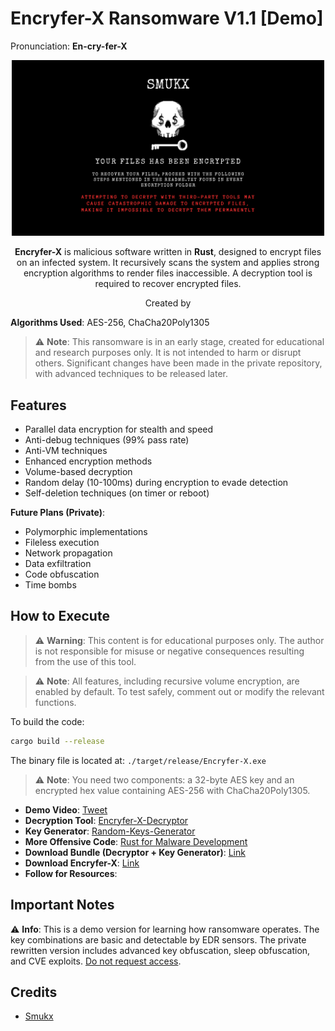 
# Encryfer-X Ransomware V1.1 [Demo]

Pronunciation: **En-cry-fer-X**

<div align="center">
  <img width="500px" src="./encrypt.png" alt="Encryfer-X Logo" />
  <p><b>Encryfer-X</b> is malicious software written in <b>Rust</b>, designed to encrypt files on an infected system. It recursively scans the system and applies strong encryption algorithms to render files inaccessible. A decryption tool is required to recover encrypted files.</p>
  <p>Created by <a href="https://x.com/5mukx"></a></p>
</div>

**Algorithms Used**: AES-256, ChaCha20Poly1305

> ⚠️ **Note**: This ransomware is in an early stage, created for educational and research purposes only. It is not intended to harm or disrupt others. Significant changes have been made in the private repository, with advanced techniques to be released later.

## Features

- Parallel data encryption for stealth and speed
- Anti-debug techniques (99% pass rate)
- Anti-VM techniques
- Enhanced encryption methods
- Volume-based decryption
- Random delay (10-100ms) during encryption to evade detection
- Self-deletion techniques (on timer or reboot)

**Future Plans (Private)**:
- Polymorphic implementations
- Fileless execution
- Network propagation
- Data exfiltration
- Code obfuscation
- Time bombs

## How to Execute

> ⚠️ **Warning**: This content is for educational purposes only. The author is not responsible for misuse or negative consequences resulting from the use of this tool.

> ⚠️ **Note**: All features, including recursive volume encryption, are enabled by default. To test safely, comment out or modify the relevant functions.

To build the code:

```bash
cargo build --release
```

The binary file is located at: `./target/release/Encryfer-X.exe`

> ⚠️ **Note**: You need two components: a 32-byte AES key and an encrypted hex value containing AES-256 with ChaCha20Poly1305.

- **Demo Video**: [Tweet](https://x.com/5mukx/status/1829094735988076900)
- **Decryption Tool**: [Encryfer-X-Decryptor](../Encryfer-X-Decryptor/)
- **Key Generator**: [Random-Keys-Generator](../Random-Keys-Generator/)
- **More Offensive Code**: [Rust for Malware Development](https://github.com/Whitecat18/Rust-for-Malware-Development)
- **Download Bundle (Decryptor + Key Generator)**: [Link](https://download.5mukx.site/#/home?url=https://github.com/Whitecat18/Rust-for-Malware-Development/tree/main/Malware-Samples/Encryfer)
- **Download Encryfer-X**: [Link](https://download.5mukx.site/#/home?url=https://github.com/Whitecat18/Rust-for-Malware-Development/tree/main/Malware-Samples/Encryfer/Encryfer-X)
- **Follow for Resources**: 

## Important Notes

⚠️ **Info**: This is a demo version for learning how ransomware operates. The key combinations are basic and detectable by EDR sensors. The private rewritten version includes advanced key obfuscation, sleep obfuscation, and CVE exploits. [Do not request access](https://x.com/5mukx).

## Credits

- [Smukx](https://x.com/5mukx)

